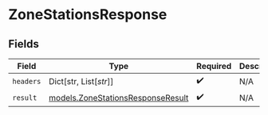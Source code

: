 # ZoneStationsResponse


## Fields

| Field                                                                        | Type                                                                         | Required                                                                     | Description                                                                  |
| ---------------------------------------------------------------------------- | ---------------------------------------------------------------------------- | ---------------------------------------------------------------------------- | ---------------------------------------------------------------------------- |
| `headers`                                                                    | Dict[str, List[*str*]]                                                       | :heavy_check_mark:                                                           | N/A                                                                          |
| `result`                                                                     | [models.ZoneStationsResponseResult](../models/zonestationsresponseresult.md) | :heavy_check_mark:                                                           | N/A                                                                          |